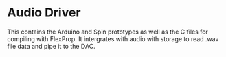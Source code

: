 # Audio Driver

This contains the Arduino and Spin prototypes as well as the C files for compiling with FlexProp. It intergrates with audio with storage to read .wav file data and pipe it to the DAC.
